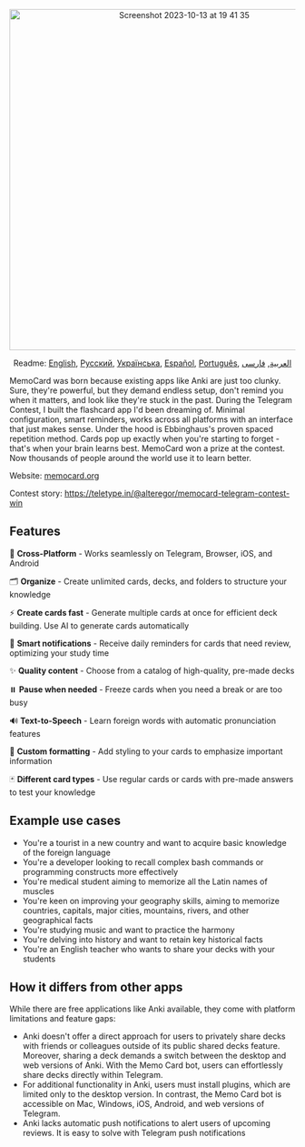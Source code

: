 <p align="center">
<img width="600" alt="Screenshot 2023-10-13 at 19 41 35" src="https://github.com/kubk/memo-card/assets/22447849/7f754776-3e57-4669-becc-410e1b285199"></p>

<p align="center">
  Readme: <a href="./README.md">English</a>, <a href="./docs/README.ru.md">Русский</a>, <a href="./docs/README.ua.md">Українська</a>, <a href="./docs/README.es.md">Español</a>, <a href="./docs/README.pt-br.md">Português</a>, <a href="./docs/README.ar.md">العربية</a>, <a href="./docs/README.fa.md">فارسی</a>
</p>

MemoCard was born because existing apps like Anki are just too clunky. Sure, they're powerful, but they demand endless setup, don't remind you when it matters, and look like they're stuck in the past. During the Telegram Contest, I built the flashcard app I'd been dreaming of. Minimal configuration, smart reminders, works across all platforms with an interface that just makes sense. Under the hood is Ebbinghaus's proven spaced repetition method. Cards pop up exactly when you're starting to forget - that's when your brain learns best. MemoCard won a prize at the contest. Now thousands of people around the world use it to learn better.

Website: [memocard.org](https://memocard.org)

Contest story: https://teletype.in/@alteregor/memocard-telegram-contest-win 

## Features

📱 **Cross-Platform** - Works seamlessly on Telegram, Browser, iOS, and Android

🗂️ **Organize** - Create unlimited cards, decks, and folders to structure your knowledge

⚡ **Create cards fast** - Generate multiple cards at once for efficient deck building. Use AI to generate cards automatically

🔔 **Smart notifications** - Receive daily reminders for cards that need review, optimizing your study time

✨ **Quality content** - Choose from a catalog of high-quality, pre-made decks

⏸️ **Pause when needed** - Freeze cards when you need a break or are too busy

🔊 **Text-to-Speech** - Learn foreign words with automatic pronunciation features

🎨 **Custom formatting** - Add styling to your cards to emphasize important information

🃏 **Different card types** - Use regular cards or cards with pre-made answers to test your knowledge

## Example use cases
- You're a tourist in a new country and want to acquire basic knowledge of the foreign language
- You're a developer looking to recall complex bash commands or programming constructs more effectively
- You're medical student aiming to memorize all the Latin names of muscles
- You're keen on improving your geography skills, aiming to memorize countries, capitals, major cities, mountains, rivers, and other geographical facts
- You're studying music and want to practice the harmony
- You're delving into history and want to retain key historical facts
- You're an English teacher who wants to share your decks with your students

## How it differs from other apps

While there are free applications like Anki available, they come with platform limitations and feature gaps:
- Anki doesn't offer a direct approach for users to privately share decks with friends or colleagues outside of its public shared decks feature. Moreover, sharing a deck demands a switch between the desktop and web versions of Anki. With the Memo Card bot, users can effortlessly share decks directly within Telegram.
- For additional functionality in Anki, users must install plugins, which are limited only to the desktop version. In contrast, the Memo Card bot is accessible on Mac, Windows, iOS, Android, and web versions of Telegram.
- Anki lacks automatic push notifications to alert users of upcoming reviews. It is easy to solve with Telegram push notifications
